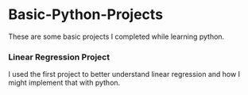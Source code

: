 # Basic-Python-Projects
These are some basic projects I completed while learning python.

### Linear Regression Project
I used the first project to better understand linear regression and how I might implement that with python.

